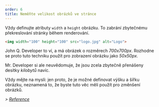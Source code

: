 ```yaml
---
order: 6
title: Neměňte velikost obrázků ve stránce
---
```


Vždy definujte atributy `width` a `height` obrázku. To zabrání zbytečnému překreslování stránky během renderování.

```html
<img width="100" height="100" src="logo.jpg" alt="Logo">
```

John Q. Developer to ví, a má obrázek o rozměrech *700x700px*. Rozhodne se proto tuto techniku použít pro zobrazení obrázku jako *50x50px*.

Mr. Developer si ale neuvědomuje, že jsou zcela zbytečně přenášeny desítky *kilobytů* navíc.

Vždy mějte na mysli: jen proto, že je možné definovat výšku a šířku obrázku, neznamená to, že byste tuto věc měli použít pro změnšení obrázků.

*> [Reference](https://github.com/zenorocha/browser-diet/wiki/References#dont-rescale-images-in-markup)*
